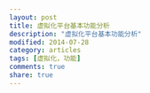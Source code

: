 ```yaml
---
layout: post
title: 虚拟化平台基本功能分析
description: "虚拟化平台基本功能分析"
modified: 2014-07-28
category: articles
tags: [虚拟化，功能]
comments: true
share: true
---
```


